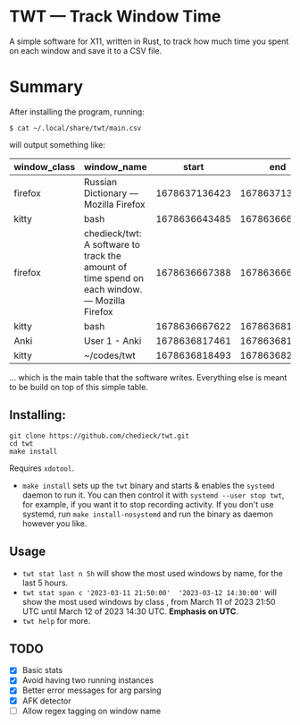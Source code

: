 # TWT — Track Window Time

A simple software for X11, written in Rust, to track how much time you spent on each window and save it to a CSV file.


# Summary

After installing the program, running:

```
$ cat ~/.local/share/twt/main.csv
```

will output something like:

|window\_class|window\_name|start|end|
|-------------|------------|-----|---|
|firefox|Russian Dictionary — Mozilla Firefox|1678637136423|1678637137110|
|kitty|bash|1678636643485|1678636667388|
|firefox|chedieck/twt: A software to track the amount of time spend on each window. — Mozilla Firefox|1678636667388|1678636667622|
|kitty|bash|1678636667622|1678636817461|
|Anki|User 1 - Anki|1678636817461|1678636818493|
|kitty|~/codes/twt|1678636818493|1678636820317|

... which is the main table that the software writes. Everything else is meant to be build on top of this simple table.

Installing:
---
```
git clone https://github.com/chedieck/twt.git
cd twt
make install
```

Requires `xdotool`.


- `make install` sets up the `twt` binary and starts & enables the `systemd` daemon to run it. You can then control it with `systemd --user stop twt`, for example, if you want it to stop recording activity. If you don't use systemd, run `make install-nosystemd` and run the binary as daemon however you like.

Usage
---
- `twt stat last n 5h` will show the most used windows by name, for the last 5 hours.
- `twt stat span c '2023-03-11 21:50:00'  '2023-03-12 14:30:00'` will show the most used windows by class , from March 11 of 2023 21:50 UTC until March 12 of 2023 14:30 UTC. **Emphasis on UTC**.
- `twt help` for more.



TODO
---
- [x] Basic stats
- [x] Avoid having two running instances
- [x] Better error messages for arg parsing
- [x] AFK detector
- [ ] Allow regex tagging on window name
